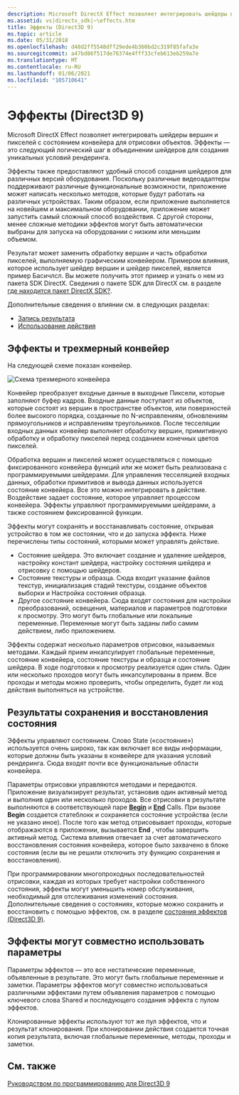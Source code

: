 ```yaml
---
description: Microsoft DirectX Effect позволяет интегрировать шейдеры вершин и пикселей с состоянием конвейера для отрисовки объектов. Эффекты — это следующий логический шаг в объединении шейдеров для создания уникальных условий рендеринга.
ms.assetid: vs|directx_sdk|~\effects.htm
title: Эффекты (Direct3D 9)
ms.topic: article
ms.date: 05/31/2018
ms.openlocfilehash: d48d2ff5548dff29ede4b360bd2c319f85fafa3e
ms.sourcegitcommit: a47bd86f517de76374e4fff33cfeb613eb259a7e
ms.translationtype: MT
ms.contentlocale: ru-RU
ms.lasthandoff: 01/06/2021
ms.locfileid: "105710641"
---
```

# <a name="effects-direct3d-9"></a>Эффекты (Direct3D 9)

Microsoft DirectX Effect позволяет интегрировать шейдеры вершин и пикселей с состоянием конвейера для отрисовки объектов. Эффекты — это следующий логический шаг в объединении шейдеров для создания уникальных условий рендеринга.

Эффекты также предоставляют удобный способ создания шейдеров для различных версий оборудования. Поскольку различные видеоадаптеры поддерживают различные функциональные возможности, приложение может написать несколько методов, которые будут работать на различных устройствах. Таким образом, если приложение выполняется на новейшем и максимальном оборудовании, приложение может запустить самый сложный способ воздействия. С другой стороны, менее сложные методики эффектов могут быть автоматически выбраны для запуска на оборудовании с низким или меньшим объемом.

Результат может заменить обработку вершин и часть обработки пикселей, выполняемую графическим конвейером. Примером влияния, которое использует шейдер вершин и шейдер пикселей, является пример Басичлсл. Вы можете получить этот пример и узнать о нем из пакета SDK DirectX. Сведения о пакете SDK для DirectX см. в разделе [где находится пакет DirectX SDK?](../directx-sdk--august-2009-.md).

Дополнительные сведения о влиянии см. в следующих разделах:

-   [Запись результата](writing-an-effect.md)
-   [Использование действия](using-an-effect.md)

## <a name="effects-and-the-3d-pipeline"></a>Эффекты и трехмерный конвейер

На следующей схеме показан конвейер.

![Схема трехмерного конвейера](images/effects-block-diagram.png)

Конвейер преобразует входные данные в выходные Пиксели, которые заполняют буфер кадров. Входные данные поступают из объектов, которые состоят из вершин в пространстве объектов, или поверхностей более высокого порядка, созданные по N-исправлениям, обновлениям прямоугольников и исправлениям треугольников. После тесселяции входных данных конвейер выполняет обработку вершин, примитивную обработку и обработку пикселей перед созданием конечных цветов пикселей.

Обработка вершин и пикселей может осуществляться с помощью фиксированного конвейера функций или же может быть реализована с программируемыми шейдерами. Для управления тесселяцией входных данных, обработки примитивов и вывода данных используется состояние конвейера. Все это можно интегрировать в действие. Воздействие задает состояние, которое управляет процессом конвейера. Эффекты управляют программируемыми шейдерами, а также состоянием фиксированной функции.

Эффекты могут сохранять и восстанавливать состояние, открывая устройство в том же состоянии, что и до запуска эффекта. Ниже перечислены типы состояний, которыми может управлять действие.

-   Состояние шейдера. Это включает создание и удаление шейдеров, настройку констант шейдера, настройку состояния шейдера и отрисовку с помощью шейдеров.
-   Состояние текстуры и образца. Сюда входит указание файлов текстур, инициализация стадий текстуры, создание объектов выборки и Настройка состояния образца.
-   Другое состояние конвейера. Сюда входят состояния для настройки преобразований, освещения, материалов и параметров подготовки к просмотру. Это могут быть глобальные или локальные переменные. Переменные могут быть заданы либо самим действием, либо приложением.

Эффекты содержат несколько параметров отрисовки, называемых методами. Каждый прием инкапсулирует глобальные переменные, состояние конвейера, состояние текстуры и образца и состояние шейдера. В ходе подготовки к просмотру реализуется один стиль. Один или несколько проходов могут быть инкапсулированы в прием. Все проходы и методы можно проверить, чтобы определить, будет ли код действия выполняться на устройстве.

## <a name="effects-save-and-restore-state"></a>Результаты сохранения и восстановления состояния

Эффекты управляют состоянием. Слово State («состояние») используется очень широко, так как включает все виды информации, которые должны быть указаны в конвейере для указания условий рендеринга. Сюда входят почти все функциональные области конвейера.

Параметры отрисовки управляются методами и передаются. Приложение визуализирует результат, установив один активный метод и выполнив один или несколько проходов. Все отрисовки в результате выполняются в соответствующей паре [**Begin**](id3dxeffect--begin.md) и [**End**](id3dxeffect--end.md) Calls. При вызове **Begin** создается статеблокк и сохраняется состояние устройства (если не указано иное). После того как метод отрисовывает проходы, которые отображаются в приложении, вызывается **End** , чтобы завершить активный метод. Система влияния отвечает за счет автоматического восстановления состояния конвейера, которое было захвачено в блоке состояния (если вы не решили отключить эту функцию сохранения и восстановления).

При программировании многопроходных последовательностей отрисовки, каждая из которых требует настройки собственного состояния, эффекты могут уменьшить номер обслуживания, необходимый для отслеживания изменений состояния. Дополнительные сведения о состояниях, которые можно сохранить и восстановить с помощью эффектов, см. в разделе [состояния эффектов (Direct3D 9)](effect-states.md).

## <a name="effects-can-share-parameters"></a>Эффекты могут совместно использовать параметры

Параметры эффектов — это все нестатические переменные, объявленные в результате. Это могут быть глобальные переменные и заметки. Параметры эффектов могут совместно использоваться различными эффектами путем объявления параметров с помощью ключевого слова Shared и последующего создания эффекта с пулом эффектов.

Клонированные эффекты используют тот же пул эффектов, что и результат клонирования. При клонировании действия создается точная копия результата, включая глобальные переменные, методы, проходы и заметки.

## <a name="related-topics"></a>См. также

<dl> <dt>

[Руководством по программированию для Direct3D 9](dx9-graphics-programming-guide.md)
</dt> </dl>

 

 
